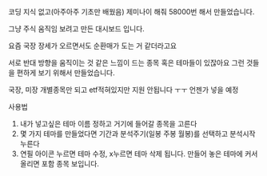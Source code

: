 코딩 지식 없고(아주아주 기초만 배웠음) 제미나이 해줘 58000번 해서 만들었습니다.

그냥 주식 움직임 보려고 만든 대시보드 입니다.

요즘 국장 장세가 오르면서도 순환매가 도는 거 같더라고요 

서로 반대 방향을 움직이는 것 같은 느낌이 드는 종목 혹은 테마들이 있잖아요 그런 것들을 편하게 보기 위해서 만들었습니다. 


국장, 미장 개별종목만 되고 etf적혀있지만 지원 안됩니다 ㅜㅜ 언젠가 넣을 예정

사용법

1. 내가 넣고싶은 테마 이름 정하고 거기에 들어갈 종목을 고른다
2. 몇 가지 테마를 만들었다면 기간과 분석주기(일봉 주봉 월봉)를 선택하고 분석시작 누른다
3. 연필 아이콘 누르면 테마 수정, x누르면 테마 삭제 됩니다. 만들어 놓은 테마에 커서 올리면 포함 종목 보입니다.

